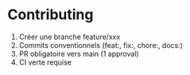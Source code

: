 # Contributing
1. Créer une branche feature/xxx
2. Commits conventionnels (feat:, fix:, chore:, docs:)
3. PR obligatoire vers main (1 approval)
4. CI verte requise
